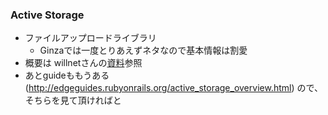 ### Active Storage

* ファイルアップロードライブラリ
  * Ginzaでは一度とりあえずネタなので基本情報は割愛
* 概要は willnetさんの[資料](https://speakerdeck.com/willnet/file-upload-2017)参照
* あとguideももうある(http://edgeguides.rubyonrails.org/active_storage_overview.html) ので、そちらを見て頂ければと
